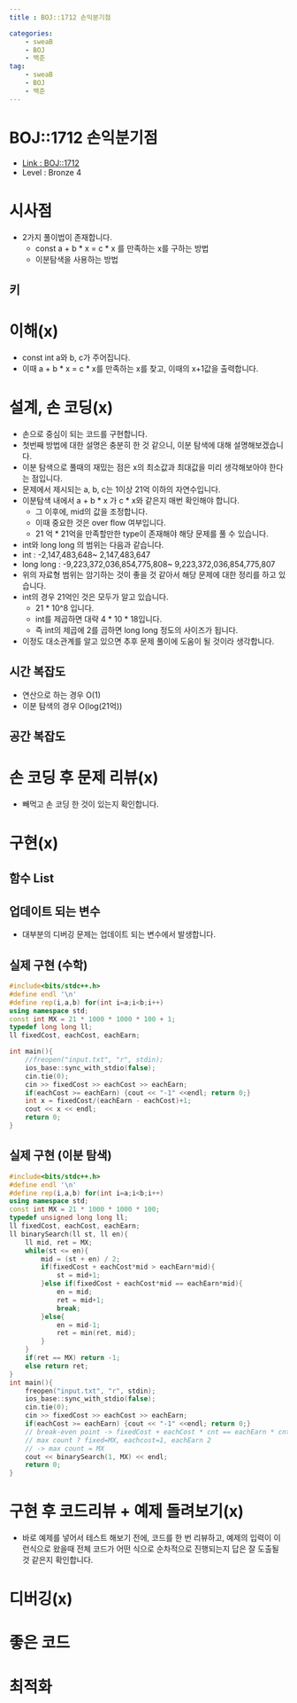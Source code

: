 ```yaml
---
title : BOJ::1712 손익분기점

categories:
    - sweaB
    - BOJ
    - 백준
tag:
    - sweaB
    - BOJ
    - 백준
---
```

# BOJ::1712 손익분기점
- [Link : BOJ::1712](https://www.acmicpc.net/problem/1712)
- Level : Bronze 4

# 시사점
- 2가지 풀이법이 존재합니다.
  - const a + b * x = c * x 를 만족하는 x를 구하는 방법
  - 이분탐색을 사용하는 방법

## 키

# 이해(x)
- const int a와 b, c가 주어집니다.
- 이때 a + b * x = c * x를 만족하는 x를 찾고, 이때의 x+1값을 출력합니다.

# 설계, 손 코딩(x)
- 손으로 중심이 되는 코드를 구현합니다.
- 첫번째 방법에 대한 설명은 충분히 한 것 같으니, 이분 탐색에 대해 설명해보겠습니다.
- 이분 탐색으로 풀때의 재밌는 점은 x의 최소값과 최대값을 미리 생각해보아야 한다는 점입니다.
- 문제에서 제시되는 a, b, c는 1이상 21억 이하의 자연수입니다.
- 이분탐색 내에서 a + b * x 가 c * x와 같은지 매번 확인해야 합니다.
  - 그 이후에, mid의 값을 조정합니다.
  - 이때 중요한 것은 over flow 여부입니다.
  - 21 억 * 21억을 만족할만한 type이 존재해야 해당 문제를 풀 수 있습니다.
- int와 long long 의 범위는 다음과 같습니다.
- int       : -2,147,483,648~ 2,147,483,647
- long long : -9,223,372,036,854,775,808~ 9,223,372,036,854,775,807 
- 위의 자료형 범위는 암기하는 것이 좋을 것 같아서 해당 문제에 대한 정리를 하고 있습니다.
- int의 경우 21억인 것은 모두가 알고 있습니다.
  - 21 * 10^8 입니다.
  - int를 제곱하면 대략 4 * 10 * 18입니다.
  - 즉 int의 제곱에 2를 곱하면 long long 정도의 사이즈가 됩니다.
- 이정도 대소관계를 알고 있으면 추후 문제 풀이에 도움이 될 것이라 생각합니다.


## 시간 복잡도
- 연산으로 하는 경우 O(1)
- 이분 탐색의 경우 O(log(21억))

## 공간 복잡도

# 손 코딩 후 문제 리뷰(x)
- 빼먹고 손 코딩 한 것이 있는지 확인합니다.

# 구현(x)

## 함수 List 

## 업데이트 되는 변수
- 대부분의 디버깅 문제는 업데이트 되는 변수에서 발생합니다.

## 실제 구현 (수학)

```cpp
#include<bits/stdc++.h>
#define endl '\n'
#define rep(i,a,b) for(int i=a;i<b;i++)
using namespace std;
const int MX = 21 * 1000 * 1000 * 100 + 1;
typedef long long ll;
ll fixedCost, eachCost, eachEarn;

int main(){
    //freopen("input.txt", "r", stdin);
    ios_base::sync_with_stdio(false);
    cin.tie(0);
    cin >> fixedCost >> eachCost >> eachEarn;
    if(eachCost >= eachEarn) {cout << "-1" <<endl; return 0;}
    int x = fixedCost/(eachEarn - eachCost)+1;
    cout << x << endl;
    return 0;
}
```

## 실제 구현 (이분 탐색)

```cpp
#include<bits/stdc++.h>
#define endl '\n'
#define rep(i,a,b) for(int i=a;i<b;i++)
using namespace std;
const int MX = 21 * 1000 * 1000 * 100;
typedef unsigned long long ll;
ll fixedCost, eachCost, eachEarn;
ll binarySearch(ll st, ll en){
    ll mid, ret = MX;
    while(st <= en){
        mid = (st + en) / 2;
        if(fixedCost + eachCost*mid > eachEarn*mid){
            st = mid+1;
        }else if(fixedCost + eachCost*mid == eachEarn*mid){
            en = mid;
            ret = mid+1;
            break;
        }else{
            en = mid-1;
            ret = min(ret, mid);
        }
    }
    if(ret == MX) return -1;
    else return ret;
}
int main(){
    freopen("input.txt", "r", stdin);
    ios_base::sync_with_stdio(false);
    cin.tie(0);
    cin >> fixedCost >> eachCost >> eachEarn;
    if(eachCost >= eachEarn) {cout << "-1" <<endl; return 0;}
    // break-even point -> fixedCost + eachCost * cnt == eachEarn * cnt
    // max count ? fixed=MX, eachcost=1, eachEarn 2
    // -> max count = MX
    cout << binarySearch(1, MX) << endl;
    return 0;
}
```

# 구현 후 코드리뷰 + 예제 돌려보기(x)
- 바로 예제를 넣어서 테스트 해보기 전에, 코드를 한 번 리뷰하고, 예제의 입력이 이런식으로 왔을때
  전체 코드가 어떤 식으로 순차적으로 진행되는지 답은 잘 도출될 것 같은지 확인합니다.

# 디버깅(x)

# 좋은 코드

# 최적화

